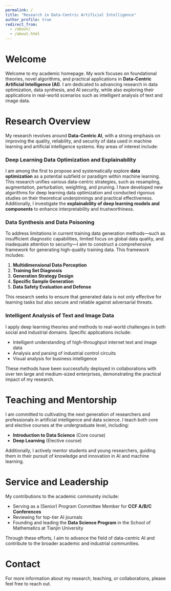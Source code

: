 ```yaml
---
permalink: /
title: "Research in Data-Centric Artificial Intelligence"
author_profile: true
redirect_from: 
  - /about/
  - /about.html
---
```


Welcome
======
Welcome to my academic homepage. My work focuses on foundational theories, novel algorithms, and practical applications in **Data-Centric Artificial Intelligence (AI)**. I am dedicated to advancing research in data optimization, data synthesis, and AI security, while also exploring their applications in real-world scenarios such as intelligent analysis of text and image data.

Research Overview
======
My research revolves around **Data-Centric AI**, with a strong emphasis on improving the quality, reliability, and security of data used in machine learning and artificial intelligence systems. Key areas of interest include:

### Deep Learning Data Optimization and Explainability
I am among the first to propose and systematically explore **data optimization** as a potential subfield or paradigm within machine learning. This research unifies various data-centric strategies, such as resampling, augmentation, perturbation, weighting, and pruning. I have developed new algorithms for deep learning data optimization and conducted rigorous studies on their theoretical underpinnings and practical effectiveness. Additionally, I investigate the **explainability of deep learning models and components** to enhance interpretability and trustworthiness.

### Data Synthesis and Data Poisoning
To address limitations in current training data generation methods—such as insufficient diagnostic capabilities, limited focus on global data quality, and inadequate attention to security—I aim to construct a comprehensive framework for generating high-quality training data. This framework includes:  
1. **Multidimensional Data Perception**  
2. **Training Set Diagnosis**  
3. **Generation Strategy Design**  
4. **Specific Sample Generation**  
5. **Data Safety Evaluation and Defense**  

This research seeks to ensure that generated data is not only effective for learning tasks but also secure and reliable against adversarial threats.

### Intelligent Analysis of Text and Image Data
I apply deep learning theories and methods to real-world challenges in both social and industrial domains. Specific applications include:  
- Intelligent understanding of high-throughput internet text and image data  
- Analysis and parsing of industrial control circuits  
- Visual analysis for business intelligence  

These methods have been successfully deployed in collaborations with over ten large and medium-sized enterprises, demonstrating the practical impact of my research.

Teaching and Mentorship
======
I am committed to cultivating the next generation of researchers and professionals in artificial intelligence and data science. I teach both core and elective courses at the undergraduate level, including:  
- **Introduction to Data Science** (Core course)  
- **Deep Learning** (Elective course)  

Additionally, I actively mentor students and young researchers, guiding them in their pursuit of knowledge and innovation in AI and machine learning.

Service and Leadership
======
My contributions to the academic community include:  
- Serving as a (Senior) Program Committee Member for **CCF A/B/C Conferences**  
- Reviewing for top-tier AI journals  
- Founding and leading the **Data Science Program** in the School of Mathematics at Tianjin University  

Through these efforts, I aim to advance the field of data-centric AI and contribute to the broader academic and industrial communities.

Contact
======
For more information about my research, teaching, or collaborations, please feel free to reach out.
